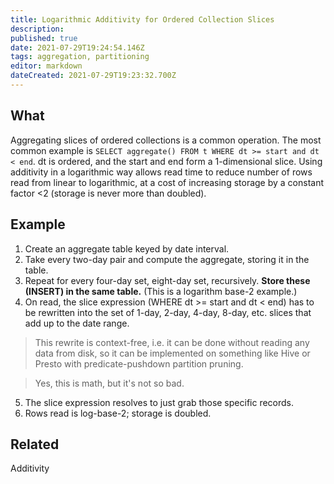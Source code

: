 ```yaml
---
title: Logarithmic Additivity for Ordered Collection Slices
description: 
published: true
date: 2021-07-29T19:24:54.146Z
tags: aggregation, partitioning
editor: markdown
dateCreated: 2021-07-29T19:23:32.700Z
---
```


## What
Aggregating slices of ordered collections is a common operation. The most common example is `SELECT aggregate() FROM t WHERE dt >= start and dt < end`. dt is ordered, and the start and end form a 1-dimensional slice.
Using additivity in a logarithmic way allows read time to reduce number of rows read from linear to logarithmic, at a cost of increasing storage by a constant factor <2 (storage is never more than doubled).

## Example

1. Create an aggregate table keyed by date interval.
1. Take every two-day pair and compute the aggregate, storing it in the table.
1. Repeat for every four-day set, eight-day set, recursively. **Store these (INSERT) in the same table.** (This is a logarithm base-2 example.)
1. On read, the slice expression (WHERE dt >= start and dt < end) has to be rewritten into the set of 1-day, 2-day, 4-day, 8-day, etc. slices that add up to the date range.
> This rewrite is context-free, i.e. it can be done without reading any data from disk, so it can be implemented on something like Hive or Presto with predicate-pushdown partition pruning.

> Yes, this is math, but it's not so bad.

5. The slice expression resolves to just grab those specific records.
6. Rows read is log-base-2; storage is doubled.
## Related
﻿Additivity